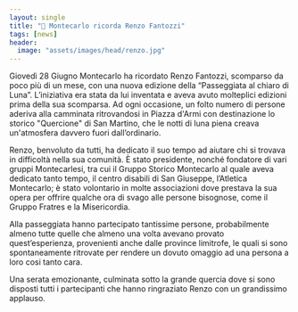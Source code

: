 ```yaml
---
layout: single
title: "🔴 Montecarlo ricorda Renzo Fantozzi"
tags: [news]
header:
  image: "assets/images/head/renzo.jpg"
---
```


Giovedì 28 Giugno Montecarlo ha ricordato Renzo Fantozzi, scomparso da poco più di un mese, con una nuova edizione della “Passeggiata al chiaro di Luna”. L’iniziativa era stata da lui inventata e aveva avuto molteplici edizioni prima della sua scomparsa. Ad ogni occasione, un folto numero di persone aderiva alla camminata ritrovandosi in Piazza d'Armi con destinazione lo storico "Quercione" di San Martino, che le notti di luna piena creava un'atmosfera davvero fuori dall’ordinario.

Renzo, benvoluto da tutti, ha dedicato il suo tempo ad aiutare chi si trovava in difficoltà nella sua comunità. È stato presidente, nonché fondatore di vari gruppi Montecarlesi, tra cui il Gruppo Storico Montecarlo al quale aveva dedicato tanto tempo, il centro disabili di San Giuseppe, l’Atletica Montecarlo; è stato volontario in molte associazioni dove prestava la sua opera per offrire qualche ora di svago alle persone bisognose, come il Gruppo Fratres e la Misericordia.

Alla passeggiata hanno partecipato tantissime persone, probabilmente almeno tutte quelle che almeno una volta avevano provato quest’esperienza, provenienti anche dalle province limitrofe, le quali si sono spontaneamente ritrovate per rendere un dovuto omaggio ad una persona a loro cosi tanto cara.

Una serata emozionante, culminata sotto la grande quercia dove si sono disposti tutti i partecipanti che hanno ringraziato Renzo con un grandissimo applauso.
